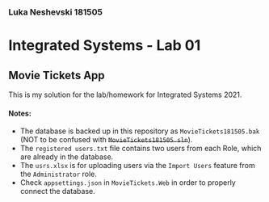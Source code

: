 ### Luka Neshevski 181505
# Integrated Systems - Lab 01
## Movie Tickets App

This is my solution for the lab/homework for Integrated Systems 2021.

#### Notes:
- The database is backed up in this repository as `MovieTickets181505.bak` (NOT to be confused with ~~`MovieTickets181505.sln`~~).
- The `registered users.txt` file contains two users from each Role, which are already in the database.
- The `usrs.xlsx` is for uploading users via the `Import Users` feature from the `Administrator` role.
- Check `appsettings.json` in `MovieTickets.Web` in order to properly connect the database.
